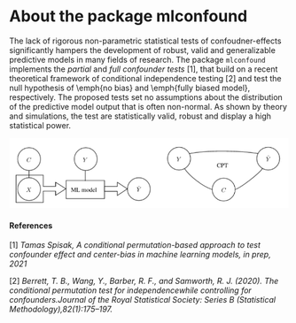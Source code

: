 # About the package mlconfound

The lack of rigorous non-parametric statistical tests of confoudner-effects significantly hampers the development of
robust, valid and generalizable predictive models in many fields of research.
The package `mlconfound` implements the *partial* and *full confounder tests* [1], that build on a recent theoretical framework of conditional 
independence testing [2] and test the null hypothesis of \emph{no bias} and \emph{fully biased model}, respectively.
The proposed tests set no assumptions about the distribution of the predictive model output that is often non-normal.
As shown by theory and simulations, the test are statistically valid, robust and display a high statistical power.

![biased model example](_static/schematic.png "An example of a biased model")


#### References
[1] *Tamas Spisak, A conditional permutation-based approach to test confounder effect and center-bias in machine learning
models, in prep, 2021*

[2] *Berrett, T. B., Wang, Y., Barber, R. F., and Samworth, R. J. (2020). The conditional permutation test for
independencewhile controlling for confounders.Journal of the Royal Statistical Society: 
Series B (Statistical Methodology),82(1):175–197.*
